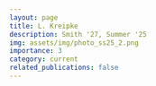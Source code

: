 ```yaml
---
layout: page
title: L. Kreipke
description: Smith '27, Summer '25
img: assets/img/photo_ss25_2.png
importance: 3
category: current
related_publications: false
---
```

